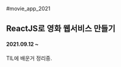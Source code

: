 #movie_app_2021
## ReactJS로 영화 웹서비스 만들기

#### 2021.09.12 ~ 

TIL에 배운거 정리중.

<!--  Git push 메시지 -->
<!-- 

git add .
git commit -m "커밋메시지"
git push origin master
 -->